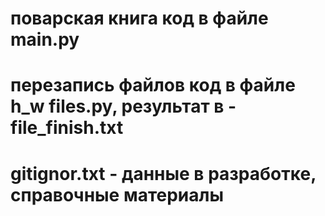 # поварcкая книга код в файле main.py

# перезапись файлов код в файле h_w files.py, результат в - file_finish.txt

# gitignor.txt - данные в разработке, справочные материалы